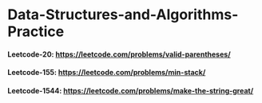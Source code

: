 # Data-Structures-and-Algorithms-Practice

#### Leetcode-20: https://leetcode.com/problems/valid-parentheses/
#### Leetcode-155: https://leetcode.com/problems/min-stack/
#### Leetcode-1544: https://leetcode.com/problems/make-the-string-great/
